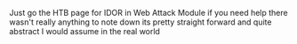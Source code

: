 

Just go the HTB page for IDOR in Web Attack Module if you need help there wasn't really anything to note down its pretty straight forward and quite abstract I would assume in the real world 


